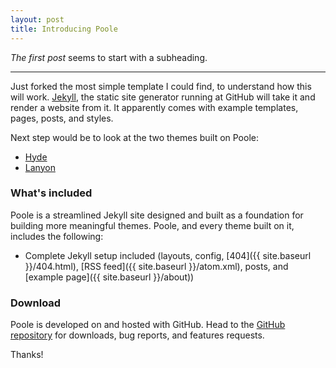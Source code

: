 ```yaml
---
layout: post
title: Introducing Poole
---
```


*The first post* seems to start with a subheading.

-----

Just forked the most simple template I could find, to understand how this will work. [Jekyll](http://jekyllrb.com), the static site generator running at GitHub will take it and render a website from it. It apparently comes with example templates, pages, posts, and styles.

Next step would be to look at the two themes built on Poole:

* [Hyde](http://hyde.getpoole.com)
* [Lanyon](http://lanyon.getpoole.com)


### What's included

Poole is a streamlined Jekyll site designed and built as a foundation for building more meaningful themes. Poole, and every theme built on it, includes the following:

* Complete Jekyll setup included (layouts, config, [404]({{ site.baseurl }}/404.html), [RSS feed]({{ site.baseurl }}/atom.xml), posts, and [example page]({{ site.baseurl }}/about))

### Download

Poole is developed on and hosted with GitHub. Head to the <a href="https://github.com/poole/poole">GitHub repository</a> for downloads, bug reports, and features requests.

Thanks!
